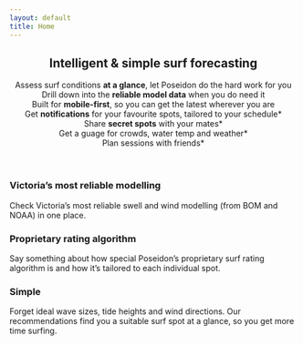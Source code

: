 ```yaml
---
layout: default
title: Home
---
```


<section class="box special">
	<header class="major">
		<h2>Intelligent & simple surf forecasting</h2>
		<p>
			Assess surf conditions <b>at a glance</b>, let Poseidon do the hard work for you <br>
			Drill down into the <b>reliable model data</b> when you do need it <br>
			Built for <b>mobile-first</b>, so you can get the latest wherever you are <br>
			Get <b>notifications</b> for your favourite spots, tailored to your schedule* <br>
			Share <b>secret spots</b> with your mates* <br>
			Get a guage for crowds, water temp and weather* <br>
			Plan sessions with friends* <br>
		</p>
	</header>
	<span class="image featured" style="background-image: url('images/pic01.jpg')"></span>
</section>

<section class="box special features">
	<div class="features-row">
		<section>
			<span class="icon major fa-area-chart accent1"></span>
			<h3>Victoria’s most reliable modelling</h3>
			<p>Check Victoria’s most reliable swell and wind modelling (from BOM and NOAA) in one place.</p>
		</section>
		<section>
			<span class="icon major fa-lightbulb-o accent1"></span>
			<h3>Proprietary rating algorithm</h3>
			<p>Say something about how special Poseidon’s proprietary surf rating algorithm is and how it’s tailored to each individual spot.</p>
		</section>
		<section>
			<span class="icon major fa-user accent1"></span>
			<h3>Simple</h3>
			<p>Forget ideal wave sizes, tide heights and wind directions. Our recommendations find you a suitable surf spot at a glance, so you get more time surfing.</p>
		</section>
	</div>
</section>